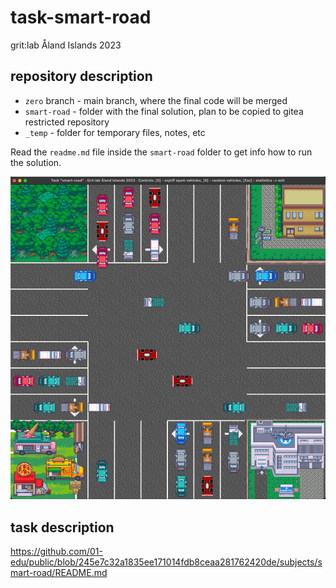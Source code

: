 # task-smart-road
grit:lab Åland Islands 2023

## repository description
- `zero` branch - main branch, where the final code will be merged
- `smart-road` - folder with the final solution, plan to be copied to gitea restricted repository
- `_temp` - folder for temporary files, notes, etc  

Read the `readme.md` file inside the `smart-road` folder to get info how to run the solution.

![screenshot](screenshot.png)

## task description  
https://github.com/01-edu/public/blob/245e7c32a1835ee171014fdb8ceaa281762420de/subjects/smart-road/README.md
